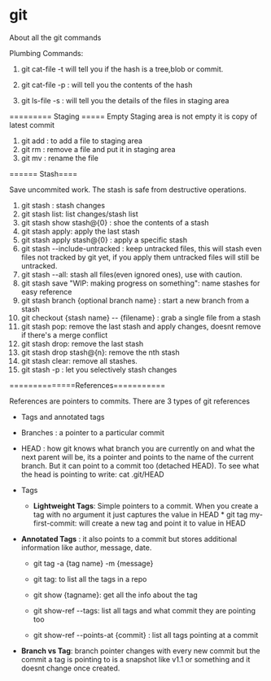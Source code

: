 # git
About all the git commands 


Plumbing Commands: 
1. git cat-file -t <hash>   will tell you if the hash is a tree,blob or commit.
2. git cat-file -p <hash> : will tell you the contents of the hash

3. git ls-file -s : will tell you the details of the files in staging area

========= Staging =====
Empty Staging area is not empty it is copy of latest commit 

1. git add <filename> : to add a file to staging area
2. git rm <filename>: remove a file and put it in staging area
3. git mv <file>: rename the file


====== Stash====

Save uncommited work. The stash is safe from destructive operations.

1. git stash : stash changes 
2. git stash list: list changes/stash list
3. git stash show stash@{0} : shoe the contents of a stash 
4. git stash apply: apply the last stash
5. git stash apply stash@{0} : apply a specific stash
6. git stash --include-untracked : keep untracked files, this  will stash even files not tracked by git yet, if you apply them untracked files will still be untracked.
7. git stash --all:  stash all files(even ignored ones), use with caution.
8. git stash save "WIP: making progress on something": name stashes for easy reference 
9. git stash branch {optional branch name} : start a new branch from a stash 
10. git checkout {stash name} -- {filename} : grab a single file from a stash
11. git stash pop: remove the last stash and apply changes, doesnt remove if there's a merge conflict
12. git stash drop: remove the last stash 
13. git stash drop stash@{n}: remove the nth stash 
14. git stash clear: remove all stashes.
15. git stash -p : let you selectively stash changes

==============References===========

References are pointers to commits. 
There are 3 types of git references 
- Tags and annotated tags 
- Branches : a pointer to a particular commit
- HEAD : how git knows what branch you are currently on and what the next parent will be, its a pointer and points to the 
name of the current branch. But it can point to a commit too (detached HEAD). To see what the head is pointing to
write: cat .git/HEAD

- Tags
   - **Lightweight Tags**: Simple pointers to a commit. When you create a tag with no argument it just captures the value in     HEAD 
         * git tag my-first-commit: will create a new tag and point it to value in HEAD
  
- **Annotated Tags** : it also points to a commit but stores additional information like author, message, date.
   - git tag -a {tag name} -m {message}
   
   - git tag: to list all the tags in a repo
   - git show {tagname}: get all the info about the tag
   - git show-ref --tags: list all tags and what commit they are pointing too
   - git show-ref --points-at {commit} : list all tags pointing at a commit 

- **Branch vs Tag**: branch pointer changes with every new commit but the commit a tag is pointing to is a snapshot like v1.1 or something and it doesnt change once created.

 
